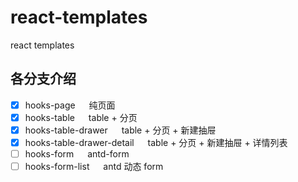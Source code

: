 # react-templates
react templates

## 各分支介绍

- [x] hooks-page    &emsp;  纯页面
- [x] hooks-table   &emsp;    table + 分页
- [x] hooks-table-drawer    &emsp;    table + 分页 + 新建抽屉
- [x] hooks-table-drawer-detail     &emsp;    table + 分页 + 新建抽屉 + 详情列表
- [ ] hooks-form    &emsp;    antd-form
- [ ] hooks-form-list   &emsp;    antd 动态 form
